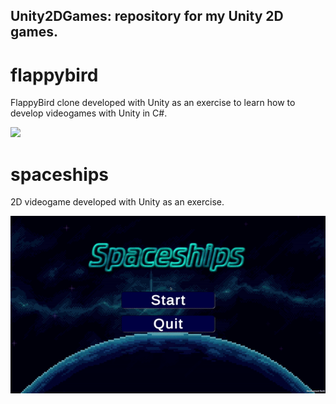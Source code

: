 ## Unity2DGames: repository for my Unity 2D games.

# flappybird

FlappyBird clone developed with Unity as an exercise to learn how to develop videogames with Unity in C#.

<p><img src="https://github.com/ArtCC/FlappyBird/blob/main/Screenshots/Video.gif"></p>

# spaceships
2D videogame developed with Unity as an exercise.

<p><img src="https://github.com/ArtCC/Spaceships/blob/main/Screenshots/spaceship.gif"></p>
